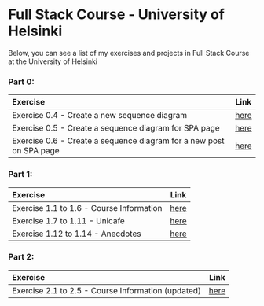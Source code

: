# Full Stack Course - University of Helsinki

Below, you can see a list of my exercises and projects in Full Stack Course at the University of Helsinki

### Part 0:
Exercise | Link
:-- | :--:
Exercise 0.4 - Create a new sequence diagram | [here](./part0/exercise0-4.md)
Exercise 0.5 - Create a sequence diagram for SPA page | [here](./part0/exercise0-5.md)
Exercise 0.6 - Create a sequence diagram for a new post on SPA page | [here](./part0/exercise0-6.md)

### Part 1:
Exercise | Link
:-- | :--:
Exercise 1.1 to 1.6 - Course Information | [here](./part1/courseinfo)
Exercise 1.7 to 1.11 - Unicafe | [here](./part1/unicafe)
Exercise 1.12 to 1.14 - Anecdotes | [here](./part1/anecdotes)

### Part 2:
Exercise | Link
:-- | :--:
Exercise 2.1 to 2.5 - Course Information (updated) | [here](./part2/courseinfo)